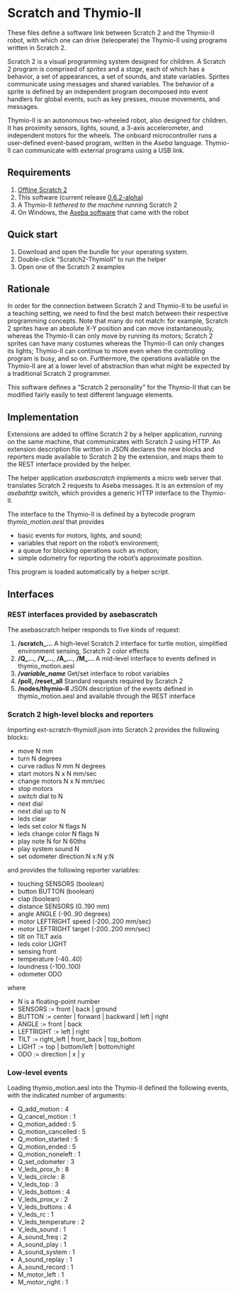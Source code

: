 # Scratch and Thymio-II

These files define a software link between Scratch 2 and the Thymio-II robot, with which one can drive (teleoperate) the Thymio-II using programs written in Scratch 2.

Scratch 2 is a visual programming system designed for children. A Scratch 2 program is comprised of _sprites_ and a _stage_, each of which has a behavior, a set of appearances, a set of sounds, and state variables. Sprites communicate using messages and shared variables. The behavior of a sprite is defined by an independent program decomposed into event handlers for global events, such as key presses, mouse movements, and messages.

Thymio-II is an autonomous two-wheeled robot, also designed for children. It has proximity sensors, lights, sound, a 3-axis accelerometer, and independent motors for the wheels. The onboard microcontroller runs a user-defined event-based program, written in the _Aseba_ language. Thymio-II can communicate with external programs using a USB link.

## Requirements

1. [Offline Scratch 2](https://scratch.mit.edu/scratch2download/)
2. This software (current release [0.6.2-alpha](https://github.com/davidjsherman/inirobot-scratch-thymioII/releases/tag/v0.6.2-alpha))
3. A Thymio-II *tethered to the machine* running Scratch 2
4. On Windows, the [Aseba software](https://aseba.wikidot.com/en:start) that came with the robot

## Quick start

1. Download and open the bundle for your operating system.
2. Double-click “Scratch2-ThymioII” to run the helper
3. Open one of the Scratch 2 examples

## Rationale

In order for the connection between Scratch 2 and Thymio-II to be useful in a teaching setting, we need to find the best match between their respective programming concepts. Note that many do not match: for example, Scratch 2 sprites have an absolute X-Y position and can move instantaneously, whereas the Thymio-II can only move by running its motors; Scratch 2 sprites can have many costumes whereas the Thymio-II can only changes its lights; Thymio-II can continue to move even when the controlling program is busy, and so on. Furthermore, the operations available on the Thymio-II are at a lower level of abstraction than what might be expected by a traditional Scratch 2 programmer.

This software defines a “Scratch 2 personality” for the Thymio-II that can be modified fairly easily to test different language elements.

## Implementation

Extensions are added to offline Scratch 2 by a helper application, running on the same machine, that communicates with Scratch 2 using HTTP. An extension description file written in JSON declares the new blocks and reporters made available to Scratch 2 by the extension, and maps them to the REST interface provided by the helper.

The helper application *asebascratch* implements a micro web server that translates Scratch 2 requests to Aseba messages. It is an extension of my *asebahttp* switch, which provides a generic HTTP interface to the Thymio-II.

The interface to the Thymio-II is defined by a bytecode program *thymio_motion.aesl* that provides
- basic events for motors, lights, and sound;
- variables that report on the robot’s environment;
- a queue for blocking operations such as motion;
- simple odometry for reporting the robot’s approximate position.

This program is loaded automatically by a helper script.

## Interfaces

### REST interfaces provided by asebascratch

The asebascratch helper responds to five kinds of request:

1. **/scratch_…**
A high-level Scratch 2 interface for turtle motion, simplified environment sensing, Scratch 2 color effects 
2. **/Q_…**, **/V_…**, **/A_…**, **/M_…**
A mid-level interface to events defined in thymio_motion.aesl
3. **/_variable_name_**
Get/set interface to robot variables
4. **/poll, /reset_all**
Standard requests required by Scratch 2
5. **/nodes/thymio-II**
JSON description of the events defined in thymio_motion.aesl and available through the REST interface

### Scratch 2 high-level blocks and reporters

Importing ext-scratch-thymioII.json into Scratch 2 provides the following blocks:
- move N mm
- turn N degrees
- curve radius N mm N degrees
- start motors N x N mm/sec
- change motors N x N mm/sec
- stop motors
- switch dial to N
- next dial
- next dial up to N
- leds clear
- leds set color N flags N
- leds change color N flags N
- play note N for N 60ths
- play system sound N
- set odometer direction:N x:N y:N

and provides the following reporter variables:
- touching SENSORS (boolean)
- button BUTTON (boolean)
- clap (boolean)
- distance SENSORS (0..190 mm)
- angle ANGLE (-90..90 degrees)
- motor LEFTRIGHT speed (-200..200 mm/sec)
- motor LEFTRIGHT target (-200..200 mm/sec)
- tilt on TILT axis
- leds color LIGHT
- sensing front
- temperature (-40..40)
- loundness (-100..100)
- odometer ODO

where
- N is a floating-point number
- SENSORS :=   front | back | ground
- BUTTON :=    center | forward | backward | left | right
- ANGLE := front | back
- LEFTRIGHT := left | right
- TILT := right_left | front_back | top_bottom
- LIGHT := top | bottom/left | bottom/right
- ODO := direction | x | y

### Low-level events

Loading thymio_motion.aesl into the Thymio-II defined the following events, with the indicated number of arguments:
- Q_add_motion : 4
- Q_cancel_motion : 1
- Q_motion_added : 5
- Q_motion_cancelled : 5
- Q_motion_started : 5
- Q_motion_ended : 5
- Q_motion_noneleft : 1
- Q_set_odometer : 3
- V_leds_prox_h : 8
- V_leds_circle : 8
- V_leds_top : 3
- V_leds_bottom : 4
- V_leds_prox_v : 2
- V_leds_buttons : 4
- V_leds_rc : 1
- V_leds_temperature : 2
- V_leds_sound : 1
- A_sound_freq : 2
- A_sound_play : 1
- A_sound_system : 1
- A_sound_replay : 1
- A_sound_record : 1
- M_motor_left : 1
- M_motor_right : 1
